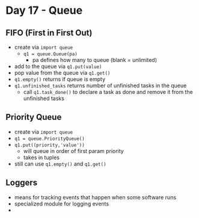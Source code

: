 # Day 17 - Queue

## FIFO (First in First Out)
- create via `import queue`
	- `q1 = queue.Queue(pa)`
		- pa defines how many to queue (blank = unlimited)
- add to the queue via `q1.put(value)`
- pop value from the queue via `q1.get()`
- `q1.empty()` returns if queue is empty
- `q1.unfinished_tasks` returns number of unfinished tasks in the queue
	- call `q1.task_done()` to declare a task as done and remove it from the unfinished tasks

## Priority Queue
- create via `import queue`
- `q1 = queue.PriorityQueue()`
- `q1.put((priority,'value'))`
	- will queue in order of first param priority
	- takes in tuples
- still can use `q1.empty()` and `q1.get()`


## Loggers
- means for tracking events that happen when some software runs
- specialized module for logging events
- 